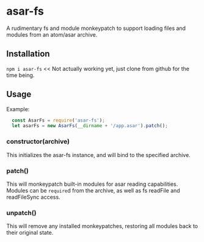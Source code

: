 # asar-fs
A rudimentary fs and module monkeypatch to support loading files and modules from an atom/asar archive.

## Installation
```npm i asar-fs```   << Not actually working yet, just clone from github for the time being.

## Usage

Example:
```javascript
  const AsarFs = require('asar-fs');
  let asarFs = new AsarFs(__dirname + '/app.asar').patch();
```

### constructor(archive)
This initializes the asar-fs instance, and will bind to the specified archive.

### patch()
This will monkeypatch built-in modules for asar reading capabilities.  Modules can be ```require```d from the archive, as well as fs readFile and readFileSync access.

### unpatch()
This will remove any installed monkeypatches, restoring all modules back to their original state.
